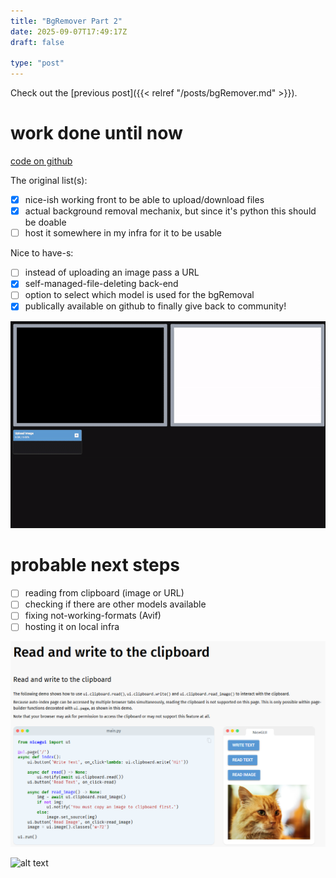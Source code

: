 ```yaml
---
title: "BgRemover Part 2"
date: 2025-09-07T17:49:17Z
draft: false

type: "post"
---
```


Check out the [previous post]({{< relref "/posts/bgRemover.md" >}}).

# work done until now

[code on github](https://github.com/jurstu/BackgroundBlaster)

The original list(s):

- [X] nice-ish working front to be able to upload/download files
- [X] actual background removal mechanix, but since it's python this should be doable
- [ ] host it somewhere in my infra for it to be usable

Nice to have-s:

- [ ] instead of uploading an image pass a URL 
- [X] self-managed-file-deleting back-end
- [ ] option to select which model is used for the bgRemoval
- [X] publically available on github to finally give back to community! 

![alt text](/bg-rm/output.gif)

# probable next steps

- [ ] reading from clipboard (image or URL)
- [ ] checking if there are other models available
- [ ] fixing not-working-formats (Avif)
- [ ] hosting it on local infra

![alt text](/bg-rm/image.png)

![alt text](https://media4.giphy.com/media/v1.Y2lkPTc5MGI3NjExN29zcW5rMHN3dXRrbnFmenhqdWd5ODE0Mmo4eTYwM2V3MXZ1dW91biZlcD12MV9pbnRlcm5hbF9naWZfYnlfaWQmY3Q9Zw/vFKqnCdLPNOKc/giphy.gif)